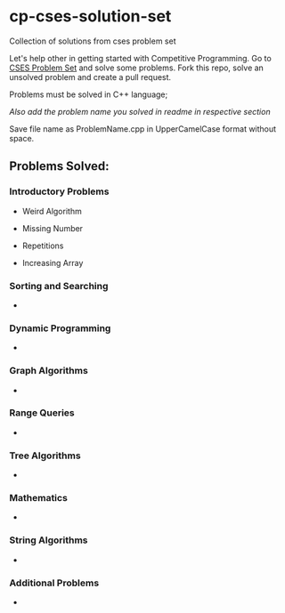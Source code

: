 # cp-cses-solution-set

Collection of solutions from cses problem set

Let's help other in getting started with Competitive Programming. Go to [CSES Problem Set](https://cses.fi/problemset/) and solve some problems.
Fork this repo, solve an unsolved problem and create a pull request.

Problems must be solved in C++ language;

_Also add the problem name you solved in readme in respective section_

Save file name as ProblemName.cpp in UpperCamelCase format without space.

## Problems Solved:

### Introductory Problems

- Weird Algorithm

- Missing Number

- Repetitions

- Increasing Array

### Sorting and Searching

-

### Dynamic Programming

-

### Graph Algorithms

-

### Range Queries

-

### Tree Algorithms

-

### Mathematics

-

### String Algorithms

-

### Additional Problems

-
